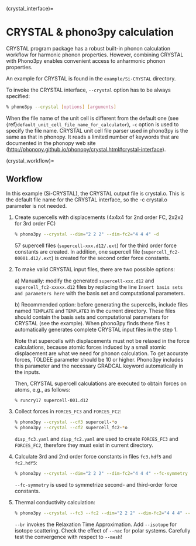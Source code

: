(crystal_interface)=
# CRYSTAL & phono3py calculation

CRYSTAL program package has a robust built-in phonon calculation
workflow for harmonic phonon properties. However, combining CRYSTAL
with Phono3py enables convenient access to anharmonic phonon properties.

An example for CRYSTAL is found in the `example/Si-CRYSTAL` directory.

To invoke the CRYSTAL interface, `--crystal` option has to be always
specified:

```bash
% phono3py --crystal [options] [arguments]
```

When the file name of the unit cell is different from the default one
(see {ref}`default_unit_cell_file_name_for_calculator`), `-c` option
is used to specify the file name. CRYSTAL unit cell file parser used in
phono3py is the same as that in phonopy. It reads a limited number of
keywords that are documented in the phonopy web site
(http://phonopy.github.io/phonopy/crystal.html#crystal-interface).

(crystal_workflow)=
## Workflow

In this example (Si-CRYSTAL), the CRYSTAL output file is crystal.o.
This is the default file name for the CRYSTAL interface,
so the -c crystal.o parameter is not needed.

1) Create supercells with displacements
   (4x4x4 for 2nd order FC, 2x2x2 for 3rd order FC)

   ```bash
   % phono3py --crystal --dim="2 2 2" --dim-fc2="4 4 4" -d
   ```

   57 supercell files (`supercell-xxx.d12/.ext`) for the third order
   force constants are created. In addition, one supercell file
   (`supercell_fc2-00001.d12/.ext`) is created for the second order
   force constants.

2) To make valid CRYSTAL input files, there are two possible options:

   a) Manually: modify the generated `supercell-xxx.d12` and `supercell_fc2-xxxxx.d12`
      files by replacing the line `Insert basis sets and parameters here` with the
      basis set and computational parameters.

   b) Recommended option: before generating the supercells, include files named
      `TEMPLATE` and `TEMPLATE3` in the current directory. These files should
      contain the basis sets and computational parameters for CRYSTAL (see the example).
      When phono3py finds these files it automatically generates complete
      CRYSTAL input files in the step 1.

   Note that supercells with displacements must not be relaxed in the
   force calculations, because atomic forces induced by a small atomic
   displacement are what we need for phonon calculation. To get accurate
   forces, TOLDEE parameter should be 10 or higher. Phono3py includes this
   parameter and the necessary GRADCAL keyword automatically in the inputs.

   Then, CRYSTAL supercell calculations are executed to obtain forces on
   atoms, e.g., as follows:

   ```bash
   % runcry17 supercell-001.d12
   ```

3) Collect forces in `FORCES_FC3` and `FORCES_FC2`:

   ```bash
   % phono3py --crystal --cf3 supercell-*o
   % phono3py --crystal --cf2 supercell_fc2-*o
   ```

   `disp_fc3.yaml` and `disp_fc2.yaml` are used to create `FORCES_FC3` and
   `FORCES_FC2`, therefore they must exist in current directory.

4) Calculate 3rd and 2nd order force constants in files `fc3.hdf5` and `fc2.hdf5`:

   ```bash
   % phono3py --crystal --dim="2 2 2" --dim-fc2="4 4 4" --fc-symmetry
   ```

   `--fc-symmetry` is used to symmetrize second- and third-order force constants.

5) Thermal conductivity calculation:

   ```bash
   % phono3py --crystal --fc3 --fc2 --dim="2 2 2" --dim-fc2="4 4 4" --mesh="20 20 20" --br
   ```

   `--br` invokes the Relaxation Time Approximation.
   Add `--isotope` for isotope scattering.
   Check the effect of `--nac` for polar systems.
   Carefully test the convergence with respect to `--mesh`!
